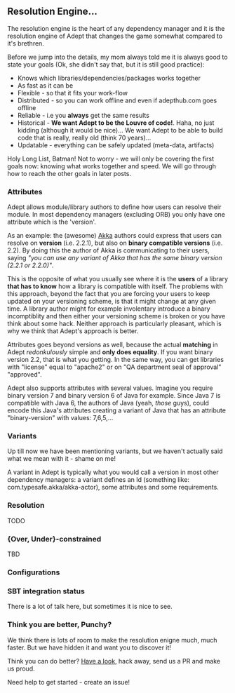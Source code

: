 ## Resolution Engine...
The resolution engine is the heart of any dependency manager and it is the resolution engine of Adept that changes the game somewhat compared to it's brethren.

Before we jump into the details, my mom always told me it is always good to state your goals (Ok, she didn't say that, but it is still good practice):

  - Knows which libraries/dependencies/packages works together
  - As fast as it can be
  - Flexible - so that it fits your work-flow
  - Distributed - so you can work offline and even if adepthub.com goes offline
  - Reliable - i.e you **always** get the same results
  - Historical - **We want Adept to be the Louvre of code!**. Haha, no just kidding (although it would be nice)... We want Adept to be able to build code that is really, really old (think 70 years)...
  - Updatable - everything can be safely updated (meta-data, artifacts)

Holy Long List, Batman! Not to worry - we will only be covering the first goals now: knowing what works together and speed. We will go through how to reach the other goals in later posts.

### Attributes
Adept allows module/library authors to define how users can resolve their module. 
In most dependency managers (excluding ORB) you only have one attribute which is the 'version'.

As an example: the (awesome) <a href="http://akka.io/">Akka</a> authors could express that users can resolve on **version** (i.e. 2.2.1), but also on **binary compatible versions** (i.e. 2.2).
By doing this the author of Akka is communicating to their users, saying *"you can use any variant of Akka that has the same binary version  (2.2.1 or 2.2.0)"*.

This is the opposite of what you usually see where it is the **users** of a library **that has to know** how a library is compatible with itself.
The problems with this approach, beyond the fact that you are forcing your users to keep updated on your versioning scheme, is that it might change at any given time.
A library author might for example involentary introduce a binary incomptiblity and then either your versioning scheme is broken or you have think about some hack.
Neither approach is particularly pleasant, which is why we think that Adept's approach is better.

Attributes goes beyond versions as well, because the actual **matching** in Adept *redonkulously* simple and **only does equality**. If you want binary version 2.2, that is what you getting.
In the same way, you can get libraries with "license" equal to "apache2" or on "QA department seal of approval" "approved".

Adept also supports attributes with several values. Imagine you require binary version 7 and binary version 6 of Java for example. 
Since Java 7 is compatible with Java 6, the authors of Java (yeah, *those* guys), could encode this Java's attributes creating a variant of Java that has an attribute "binary-version" with values: 7,6,5,... 

### Variants
Up till now we have been mentioning variants, but we haven't actually said what we mean with it - shame on me! 

A variant in Adept is typically what you would call a version in most other dependency managers: a variant defines an Id (something like: com.typesafe.akka/akka-actor), some attributes and some requirements.


### Resolution
TODO

### {Over, Under}-constrained
TBD

### Configurations

### SBT integration status
There is a lot of talk here, but sometimes it is nice to see. 

### Think you are better, Punchy?

We think there is lots of room to make the resolution enigne much, much faster. But we have hidden it and want you to discover it!

Think you can do better? <a href="https://github.com/adept-dm/adept/blob/master/src/main/scala/adept/resolution/Resolver.scala">Have a look</a>, hack away, send us a PR and make us proud.

Need help to get started - create an issue!


